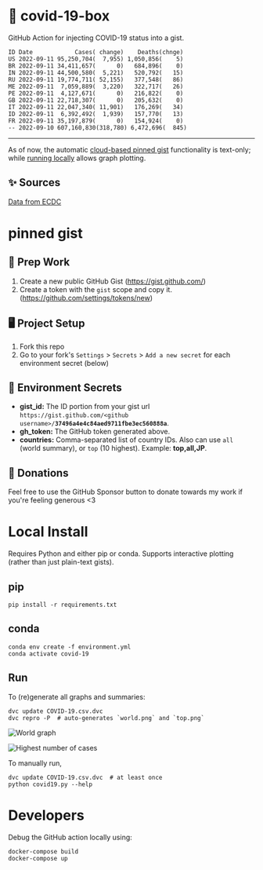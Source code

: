 # 🏥 covid-19-box

GitHub Action for injecting COVID-19 status into a gist.

```
ID Date            Cases( change)    Deaths(chnge)
US 2022-09-11 95,250,704(  7,955) 1,050,856(    5)
BR 2022-09-11 34,411,657(      0)   684,896(    0)
IN 2022-09-11 44,500,580(  5,221)   520,792(   15)
RU 2022-09-11 19,774,711( 52,155)   377,548(   86)
ME 2022-09-11  7,059,889(  3,220)   322,717(   26)
PE 2022-09-11  4,127,671(      0)   216,822(    0)
GB 2022-09-11 22,718,307(      0)   205,632(    0)
IT 2022-09-11 22,047,340( 11,901)   176,269(   34)
ID 2022-09-11  6,392,492(  1,939)   157,770(   13)
FR 2022-09-11 35,197,879(      0)   154,924(    0)
-- 2022-09-10 607,160,830(318,780) 6,472,696(  845)
```

---

As of now, the automatic [cloud-based pinned gist](#pinned-gist) functionality is text-only;
while [running locally](#local-install) allows graph plotting.

## ✨ Sources

[Data from ECDC](https://www.ecdc.europa.eu/en/publications-data/download-todays-data-geographic-distribution-covid-19-cases-worldwide)

# pinned gist

## 🎒 Prep Work
1. Create a new public GitHub Gist (https://gist.github.com/)
1. Create a token with the `gist` scope and copy it. (https://github.com/settings/tokens/new)

## 🖥 Project Setup
1. Fork this repo
1. Go to your fork's `Settings` > `Secrets` > `Add a new secret` for each environment secret (below)

## 🤫 Environment Secrets
- **gist_id:** The ID portion from your gist url `https://gist.github.com/<github username>/`**`37496a4e4c84aed9711fbe3ec560888a`**.
- **gh_token:** The GitHub token generated above.
- **countries:** Comma-separated list of country IDs. Also can use `all` (world summary), or `top` (10 highest). Example: **top,all,JP**.

## 💸 Donations

Feel free to use the GitHub Sponsor button to donate towards my work if you're feeling generous <3

# Local Install

Requires Python and either pip or conda. Supports interactive plotting (rather than just plain-text gists).

## pip

```
pip install -r requirements.txt
```

## conda

```
conda env create -f environment.yml
conda activate covid-19
```

## Run

To (re)generate all graphs and summaries:

```
dvc update COVID-19.csv.dvc
dvc repro -P  # auto-generates `world.png` and `top.png`
```

![World graph](world.png)

![Highest number of cases](top.png)

To manually run,

```
dvc update COVID-19.csv.dvc  # at least once
python covid19.py --help
```

# Developers

Debug the GitHub action locally using:

```
docker-compose build
docker-compose up
```
